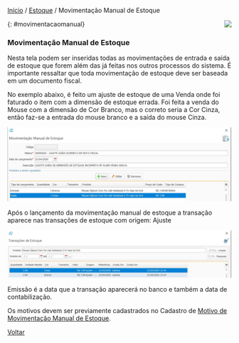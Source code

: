 [Início](index.md) / [Estoque](estoque.md) / Movimentação Manual de Estoque

<a href="http://docs.continentenuvem.com.br/dicas.html#dicas"><img align="right" src="http://docs.continentenuvem.com.br/images/dicas.jpg"></a>



{: #movimentacaomanual}

### Movimentação Manual de Estoque

Nesta tela podem ser inseridas todas as movimentações de entrada e saída  de estoque que forem além das já feitas nos outros processos do sistema. É importante ressaltar que toda movimentação de estoque deve ser baseada em um documento fiscal. 

No exemplo abaixo, é feito um ajuste de estoque de uma Venda onde foi faturado o item com a dimensão de estoque errada. Foi feita a venda do Mouse com a dimensão de Cor Branco, mas o correto seria a Cor Cinza, então faz-se a entrada do mouse branco e a saída do mouse Cinza. 

![](images/estoque_movimentacao_manual.jpg)



Após o lançamento da movimentação manual de estoque a transação aparece nas transações de estoque com origem: Ajuste

![](images/estoque_movimentacao_manual_transacoes.jpg)

Emissão é a data que a transação aparecerá no banco e também a data de contabilização.

Os motivos devem ser previamente cadastrados no Cadastro de [Motivo de Movimentação Manual de  Estoque](estoque_motivo_movimentacao_manual.md#cadastro).



[Voltar](estoque.md#estoque)

